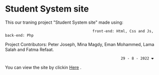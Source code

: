 
# Student System site

This our traning project "Student System site" made using: 

                                            front-end: Html, Css and Js, back-end: Php
Project Contributors: Peter Joseph, Mina Magdy, Eman Mohammed, Lama Salah and Fatma Refaat.

                                                         29 - 8 - 2022 ❤️
You can view the site by clickin [Here](http://studentsystem.freecluster.eu/index.php) .
